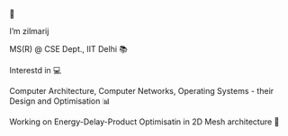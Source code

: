  👋 
 
I’m zilmarij

MS(R) @ CSE Dept., IIT Delhi 📚

Interestd in 💻

Computer Architecture, Computer Networks, Operating Systems - their Design and Optimisation  :bar_chart:

Working on Energy-Delay-Product Optimisatin in 2D Mesh architecture 🎲


<!---
zilmarij/zilmarij is a ✨ special ✨ repository because its `README.md` (this file) appears on your GitHub profile.
You can click the Preview link to take a look at your changes.
--->
